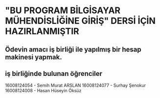 # "BU PROGRAM BİLGİSAYAR MÜHENDİSLİĞİNE GİRİŞ" DERSİ İÇİN HAZIRLANMIŞTIR

## Ödevin amacı iş birliği ile yapılmış bir hesap makinesi yapmak.

## iş birliğinde bulunan öğrenciler

16008124054 - Semih Murat ARSLAN
16008124077 - Surhay Şenokur
16008124008 - Hasan Hüseyin Öksüz